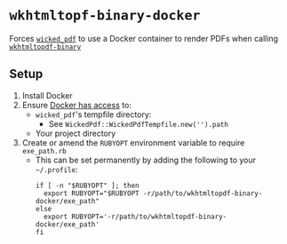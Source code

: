 # `wkhtmltopf-binary-docker`

Forces [`wicked_pdf`](https://rubygems.org/gems/wicked_pdf) to use a Docker
container to render PDFs when calling
[`wkhtmltopdf-binary`](https://rubygems.org/gems/wkhtmltopdf-binary)

## Setup

1. Install Docker
2. Ensure [Docker has access](https://docs.docker.com/docker-for-mac/#file-sharing) to:
    - `wicked_pdf`'s tempfile directory:
        - See `WickedPdf::WickedPdfTempfile.new('').path`
    - Your project directory
3. Create or amend the `RUBYOPT` environment variable to require `exe_path.rb`
    - This can be set permanently by adding the following to your `~/.profile`:
        ```
        if [ -n "$RUBYOPT" ]; then
          export RUBYOPT="$RUBYOPT -r/path/to/wkhtmltopdf-binary-docker/exe_path"
        else
          export RUBYOPT='-r/path/to/wkhtmltopdf-binary-docker/exe_path'
        fi
        ```
